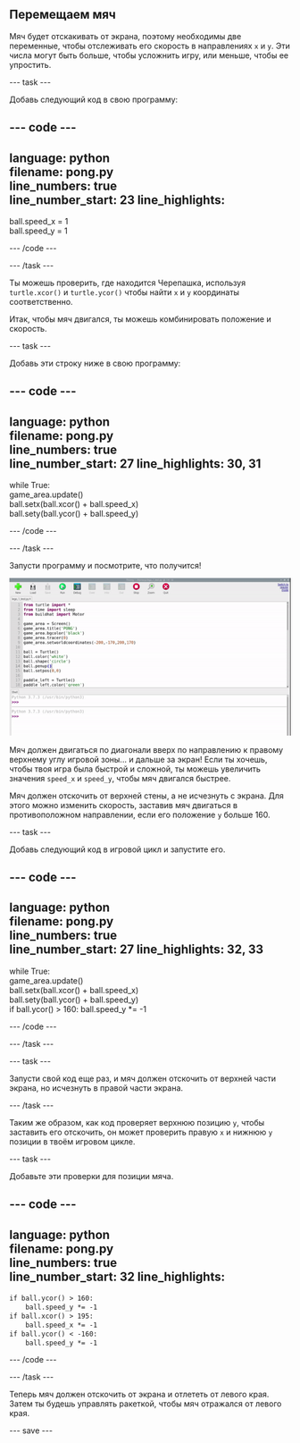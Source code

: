 ## Перемещаем мяч

Мяч будет отскакивать от экрана, поэтому необходимы две переменные, чтобы отслеживать его скорость в направлениях `x` и `y`. Эти числа могут быть больше, чтобы усложнить игру, или меньше, чтобы ее упростить.

--- task ---

Добавь следующий код в свою программу:

--- code ---
---
language: python   
filename: pong.py   
line_numbers: true   
line_number_start: 23
line_highlights:
---

ball.speed_x = 1   
ball.speed_y = 1

--- /code ---

--- /task ---

Ты можешь проверить, где находится Черепашка, используя `turtle.xcor()` и `turtle.ycor()` чтобы найти `x` и `y` координаты соответственно.

Итак, чтобы мяч двигался, ты можешь комбинировать положение и скорость.

--- task ---

Добавь эти строку ниже в свою программу:

--- code ---
---
language: python   
filename: pong.py   
line_numbers: true   
line_number_start: 27
line_highlights: 30, 31
---

while True:   
game_area.update()   
ball.setx(ball.xcor() + ball.speed_x)   
ball.sety(ball.ycor() + ball.speed_y)

--- /code ---

--- /task ---

Запусти программу и посмотрите, что получится!

![Экран Понг с мячом, летящим в правый верхний угол.](images/ball_diagonal.gif)

Мяч должен двигаться по диагонали вверх по направлению к правому верхнему углу игровой зоны... и дальше за экран! Если ты хочешь, чтобы твоя игра была быстрой и сложной, ты можешь увеличить значения `speed_x` и `speed_y`, чтобы мяч двигался быстрее.

Мяч должен отскочить от верхней стены, а не исчезнуть с экрана. Для этого можно изменить скорость, заставив мяч двигаться в противоположном направлении, если его положение `y` больше 160.

--- task ---

Добавь следующий код в игровой цикл и запустите его.

--- code ---
---
language: python   
filename: pong.py     
line_numbers: true   
line_number_start: 27
line_highlights: 32, 33
---

while True:   
game_area.update()   
ball.setx(ball.xcor() + ball.speed_x)   
ball.sety(ball.ycor() + ball.speed_y)   
if ball.ycor() > 160: ball.speed_y *= -1

--- /code ---

--- /task ---

--- task ---

Запусти свой код еще раз, и мяч должен отскочить от верхней части экрана, но исчезнуть в правой части экрана.

--- /task ---

Таким же образом, как код проверяет верхнюю позицию `y`, чтобы заставить его отскочить, он может проверить правую `x` и нижнюю `y` позиции в твоём игровом цикле.

--- task ---

Добавьте эти проверки для позиции мяча.

--- code ---
---
language: python   
filename: pong.py   
line_numbers: true   
line_number_start: 32
line_highlights:
---

    if ball.ycor() > 160:   
        ball.speed_y *= -1   
    if ball.xcor() > 195:   
        ball.speed_x *= -1   
    if ball.ycor() < -160:   
        ball.speed_y *= -1

--- /code ---

--- /task ---

Теперь мяч должен отскочить от экрана и отлететь от левого края. Затем ты будешь управлять ракеткой, чтобы мяч отражался от левого края.

--- save ---
